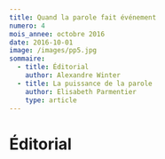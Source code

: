 ```yaml
---
title: Quand la parole fait événement
numero: 4
mois_annee: octobre 2016
date: 2016-10-01
image: /images/pp5.jpg
sommaire:
  - title: Éditorial
    author: Alexandre Winter
  - title: La puissance de la parole
    author: Elisabeth Parmentier
    type: article
---
```


# Éditorial

